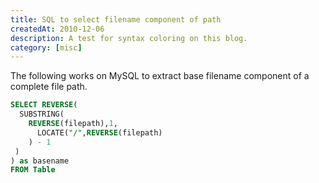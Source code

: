 ```yaml
---
title: SQL to select filename component of path
createdAt: 2010-12-06
description: A test for syntax coloring on this blog.
category: [misc]
---
```


The following works on MySQL to extract base filename component of a complete file path.

```sql
SELECT REVERSE(
  SUBSTRING(
    REVERSE(filepath),1,
      LOCATE("/",REVERSE(filepath)
    ) - 1
 )
) as basename
FROM Table
```
